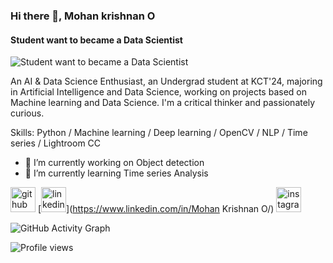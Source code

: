 ### Hi there 👋, Mohan krishnan O
#### Student want to became a Data Scientist
![Student want to became a Data Scientist](https://github.com/Mohankrish08)

An AI & Data Science Enthusiast, an Undergrad student at KCT'24, majoring in Artificial Intelligence and Data Science, working on projects based on Machine learning and Data Science. I'm a critical thinker and passionately curious.

Skills: Python / Machine learning / Deep learning / OpenCV / NLP / Time series / Lightroom CC 

- 🔭 I’m currently working on Object detection 
- 🌱 I’m currently learning Time series Analysis 


[<img src='https://cdn.jsdelivr.net/npm/simple-icons@3.0.1/icons/github.svg' alt='github' height='40'>](https://www.linkedin.com/in/mohan-krishnan-o-158417201/)  [<img src='https://cdn.jsdelivr.net/npm/simple-icons@3.0.1/icons/linkedin.svg' alt='linkedin' height='40'>](https://www.linkedin.com/in/Mohan Krishnan O/)  [<img src='https://cdn.jsdelivr.net/npm/simple-icons@3.0.1/icons/instagram.svg' alt='instagram' height='40'>](https://www.instagram.com/mohan_krish08_/)  

![GitHub Activity Graph](https://activity-graph.herokuapp.com/graph?username=mohankrish08)  

![Profile views](https://gpvc.arturio.dev/mohankrish08)  
